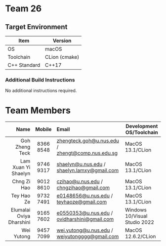 # Team 26

## Target Environment

Item | Version
-|-
OS | macOS
Toolchain | CLion (cmake)
C++ Standard | C++17

### Additional Build Instructions

No additional instructions required.

# Team Members

Name | Mobile | Email | Development OS/Toolchain
-:|:-:|:-|-|
Goh Zheng Teck | 8366 8548 | zhengteck.goh@u.nus.edu / zhengt@comp.nus.edu.sg | MacOS 13.1/CLion
Lam Xuan Yi Shaelyn | 9746 9317 | shaelyn@u.nus.edu / shaelyn.lamxy@gmail.com  | MacOS 13.1/CLion
Chng Zi Hao | 9012 8610 | czihao@u.nus.edu / chngzihao@gmail.com | MacOS 13.1/CLion
Tey Hao Ze | 9732 7491 | e0148656@u.nus.edu / teyhaoze@gmail.com | MacOS 13.1/CLion
Elumalai Oviya Dharshini | 9165 7602 | e0550353@u.nus.edu / ovidharshini@gmail.com | Windows 10/Visual Studio 2022
Wei Yutong | 9457 7099 | wei.yutong@u.nus.edu / weiyutongggg@gmail.com | MacOS 12.6.2/CLion
